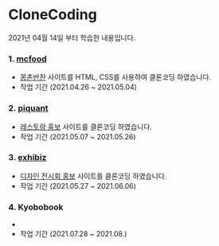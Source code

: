 # CloneCoding

2021년 04월 14일 부터 학습한 내용입니다.



### 1. [mcfood](https://github.com/GiSeok-Hong/CloneCoding/tree/master/mcfood/html)

* [몽촌반찬](https://www.mcfood.net/) 사이트를 HTML, CSS를 사용하여 클론코딩 하였습니다.
* 작업 기간 (2021.04.26 ~ 2021.05.04)



### 2. [piquant](https://github.com/GiSeok-Hong/CloneCoding/tree/master/piquant/html)

* [레스토랑 홍보](https://piquant.qodeinteractive.com/) 사이트를 클론코딩 하였습니다.
* 작업 기간 (2021.05.07 ~ 2021.05.26)



### 3. [exhibiz](https://github.com/GiSeok-Hong/CloneCoding/tree/master/exhibiz/html)

* [디자인 전시회 홍보](https://www.designesia.com/themes/exhibiz/index-event-slide-background-dark.html) 사이트를 클론코딩 하였습니다.
* 작업 기간 (2021.05.27 ~ 2021.06.06)



### 4. Kyobobook

* 
* 작업 기간 (2021.07.28 ~ 2021.08.)

